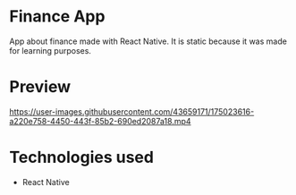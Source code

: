 # Finance App 
App about finance made with React Native. It is static because it was made for learning purposes.

# Preview
https://user-images.githubusercontent.com/43659171/175023616-a220e758-4450-443f-85b2-690ed2087a18.mp4

# Technologies used
- React Native 
